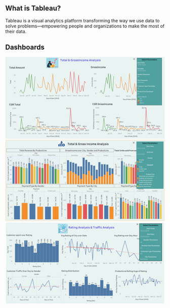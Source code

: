 ## What is Tableau?
Tableau is a visual analytics platform transforming the way we use data to solve problems—empowering people and organizations to make the most of their data.

## Dashboards
![Total&GrossIncome_analysis](https://github.com/vaidik0508/Sales-data-Dashboard/blob/master/imgs/Total%20%26%20GrossIncome%20Analysis.png)
![GrossIncome_analysis](https://github.com/vaidik0508/Sales-data-Dashboard/blob/master/imgs/Total%20%26%20Gross%20Income%20Analysis.png)
![Rating&Traffic_analysis](https://github.com/vaidik0508/Sales-data-Dashboard/blob/master/imgs/Rating%20Analysis%20%26%20Traffic%20Analysis.png)
